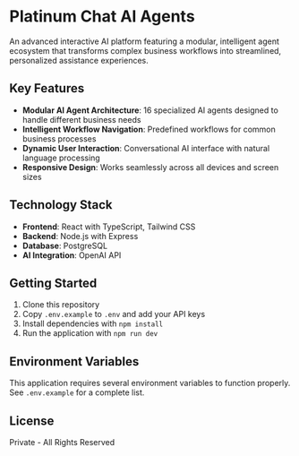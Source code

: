 # Platinum Chat AI Agents

An advanced interactive AI platform featuring a modular, intelligent agent ecosystem that transforms complex business workflows into streamlined, personalized assistance experiences.

## Key Features

- **Modular AI Agent Architecture**: 16 specialized AI agents designed to handle different business needs
- **Intelligent Workflow Navigation**: Predefined workflows for common business processes
- **Dynamic User Interaction**: Conversational AI interface with natural language processing
- **Responsive Design**: Works seamlessly across all devices and screen sizes

## Technology Stack

- **Frontend**: React with TypeScript, Tailwind CSS
- **Backend**: Node.js with Express
- **Database**: PostgreSQL
- **AI Integration**: OpenAI API

## Getting Started

1. Clone this repository
2. Copy `.env.example` to `.env` and add your API keys
3. Install dependencies with `npm install`
4. Run the application with `npm run dev`

## Environment Variables

This application requires several environment variables to function properly. See `.env.example` for a complete list.

## License

Private - All Rights Reserved